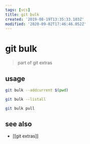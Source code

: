 ```yaml
---
tags: [vcs]
title: git bulk
created: '2019-08-19T13:35:33.103Z'
modified: '2020-09-02T17:46:46.052Z'
---
```


# git bulk

> part of git extras

## usage
```sh
git bulk --addcurrent $(pwd)

git bulk --listall

git bulk pull
```

## see also
- [[git extras]]
